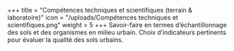 +++
title = "Compétences techniques et scientifiques (terrain & laboratoire)"
icon = "/uploads/Compétences techniques et scientifiques.png"
weight = 5
+++
Savoir-faire en termes d’échantillonnage des sols et des organismes en milieu urbain. Choix d’indicateurs pertinents pour évaluer la qualité des sols urbains.